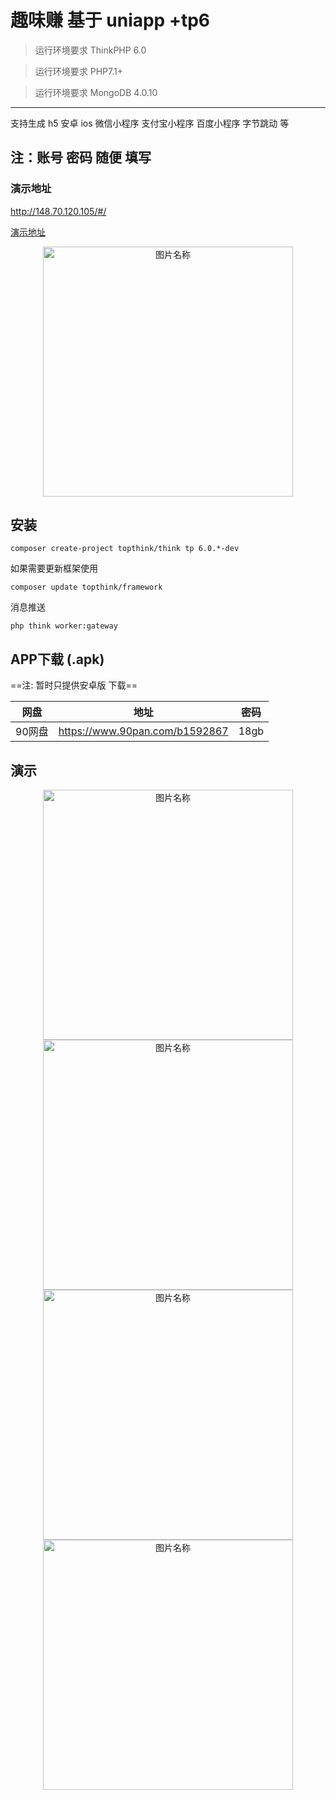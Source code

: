 趣味赚 基于 uniapp +tp6
===============
> 运行环境要求 ThinkPHP 6.0

> 运行环境要求 PHP7.1+

> 运行环境要求 MongoDB 4.0.10


---

支持生成 h5 安卓 ios 微信小程序 支付宝小程序 百度小程序 字节跳动 等


## 注：账号 密码 随便 填写

### 演示地址
http://148.70.120.105/#/

[演示地址](http://148.70.120.105/#/) 

<div  align="center">    
  <img src="./demo/qrcode.png" width = "400" alt="图片名称" align=center />
</div>


## 安装

~~~
composer create-project topthink/think tp 6.0.*-dev
~~~

如果需要更新框架使用
~~~
composer update topthink/framework
~~~

消息推送
~~~
php think worker:gateway
~~~

## APP下载  (.apk)
==注: 暂时只提供安卓版 下载==

网盘 | 地址 | 密码 
---|---|---
90网盘 | https://www.90pan.com/b1592867 | 18gb


## 演示
<div  align="center">    
  <img src="./demo/1.gif" width = "400" alt="图片名称" align=center />
</div>

<div  align="center">    
  <img src="./demo/1.png" width = "400" alt="图片名称" align=center />
</div>

<div  align="center">    
  <img src="./demo/2.png" width = "400" alt="图片名称" align=center />
</div>

<div  align="center">    
  <img src="./demo/3.png" width = "400" alt="图片名称" align=center />
</div>
